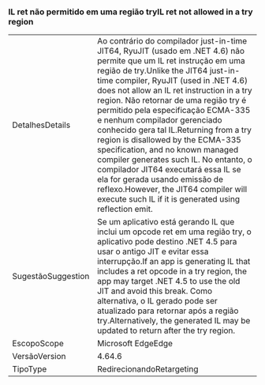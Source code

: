 ### <a name="il-ret-not-allowed-in-a-try-region"></a><span data-ttu-id="bab1c-101">IL ret não permitido em uma região try</span><span class="sxs-lookup"><span data-stu-id="bab1c-101">IL ret not allowed in a try region</span></span>

|   |   |
|---|---|
|<span data-ttu-id="bab1c-102">Detalhes</span><span class="sxs-lookup"><span data-stu-id="bab1c-102">Details</span></span>|<span data-ttu-id="bab1c-103">Ao contrário do compilador just-in-time JIT64, RyuJIT (usado em .NET 4.6) não permite que um IL ret instrução em uma região de try.</span><span class="sxs-lookup"><span data-stu-id="bab1c-103">Unlike the JIT64 just-in-time compiler, RyuJIT (used in .NET 4.6) does not allow an IL ret instruction in a try region.</span></span> <span data-ttu-id="bab1c-104">Não retornar de uma região try é permitido pela especificação ECMA-335 e nenhum compilador gerenciado conhecido gera tal IL.</span><span class="sxs-lookup"><span data-stu-id="bab1c-104">Returning from a try region is disallowed by the ECMA-335 specification, and no known managed compiler generates such IL.</span></span> <span data-ttu-id="bab1c-105">No entanto, o compilador JIT64 executará essa IL se ela for gerada usando emissão de reflexo.</span><span class="sxs-lookup"><span data-stu-id="bab1c-105">However, the JIT64 compiler will execute such IL if it is generated using reflection emit.</span></span>|
|<span data-ttu-id="bab1c-106">Sugestão</span><span class="sxs-lookup"><span data-stu-id="bab1c-106">Suggestion</span></span>|<span data-ttu-id="bab1c-107">Se um aplicativo está gerando IL que inclui um opcode ret em uma região try, o aplicativo pode destino .NET 4.5 para usar o antigo JIT e evitar essa interrupção.</span><span class="sxs-lookup"><span data-stu-id="bab1c-107">If an app is generating IL that includes a ret opcode in a try region, the app may target .NET 4.5 to use the old JIT and avoid this break.</span></span> <span data-ttu-id="bab1c-108">Como alternativa, o IL gerado pode ser atualizado para retornar após a região try.</span><span class="sxs-lookup"><span data-stu-id="bab1c-108">Alternatively, the generated IL may be updated to return after the try region.</span></span>|
|<span data-ttu-id="bab1c-109">Escopo</span><span class="sxs-lookup"><span data-stu-id="bab1c-109">Scope</span></span>|<span data-ttu-id="bab1c-110">Microsoft Edge</span><span class="sxs-lookup"><span data-stu-id="bab1c-110">Edge</span></span>|
|<span data-ttu-id="bab1c-111">Versão</span><span class="sxs-lookup"><span data-stu-id="bab1c-111">Version</span></span>|<span data-ttu-id="bab1c-112">4.6</span><span class="sxs-lookup"><span data-stu-id="bab1c-112">4.6</span></span>|
|<span data-ttu-id="bab1c-113">Tipo</span><span class="sxs-lookup"><span data-stu-id="bab1c-113">Type</span></span>|<span data-ttu-id="bab1c-114">Redirecionando</span><span class="sxs-lookup"><span data-stu-id="bab1c-114">Retargeting</span></span>|

